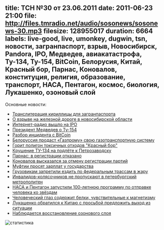 title: ТСН №30 от 23.06.2011
date: 2011-06-23 21:00
file: http://files.tmradio.net/audio/sosonews/sosonews-30.mp3
filesize: 128955017
duration: 6664
labels: live-good, live, umonkey, dugwin, tsn, новости, загранпаспорт, взрыв, Новосибирск, Pandora, IPO, Медведев, авиакатастрофа, Ту-134, Ту-154, BitCoin, Белорусия, Китай, Красный бор, Парнас, Коновалов, конституция, религия, образование, транспорт, НАСА, Пентагон, космос, биология, Лукашенко, озоновый слой
---
Основные новости:

- [Транслитерация кириллицы для загранпаспорта](http://ptah-blog.com/?p=7433)
- [О взрыве на железной дороге в новосибирской области](http://www.sledcom.ru/news/53808.html)
- [Интернет-радио вышло на IPO](http://www.kommersant.ru/doc/1661131)
- [Президент Медведев о Ту-154](http://txt.newsru.com/russia/23jun2011/medvedev_tu134.html)
- [Разбор инцидента с BitCoin](http://habrahabr.ru/blogs/pay_sistem/122341/)
- [Белоруссия продаст «Газпрому» свою газотранспортную систему](http://lenta.ru/news/2011/06/23/sell/)
- [Горит полигон токсичных отходов "Красный бор"](http://eco.rian.ru/danger/20110623/392239802.html)
- [Крушение ТУ-134 на подлёте к Петрозаводску](http://www.gazeta.ru/news/lastnews/2011/06/21/n_1891501.shtml)
- [Парнас: в регистрации отказано](http://inotv.rt.com/2011-06-23/Partii-narodnoj-svobodi-otkazali-v)
- [Коновалов высказался за отмену регистрации партий](http://www.profile.ru/items/?item=32381)
- [Муфтии просят зарплат у государства](http://www.ng.ru/regions/2011-06-20/2_muftii.html)
- [Грузовикам запретили ездить по федеральным трассам в жару](http://www.kolesa.ru/news/2011/06/14/letom_gruzovikam_zapretyat_ezdit_po_federalnym_trassam_v_zharkoe_vremya/)
- [Инвалидов-колясочников не пропускают в петербургский метрополитен](http://www.echo.msk.ru/news/785502-echo.html)
- [НАСА и Пентагон запустили 100-летнюю программу по отправке человека ко звёздам](http://www.csmonitor.com/Science/2011/0618/NASA-launches-100-year-quest-to-send-humans-to-the-stars)
- [Человеческий глаз содержит белки, чувствительные к магнетизму](http://www.bbc.co.uk/news/science-environment-13809144)
- [Лукашенко обратился к Китаю с просьбой предложить выход из ситуации](http://news.tut.by/economics/231540.html)
- [Наблюдается восстановление озонового слоя](http://science.slashdot.org/story/11/05/20/2038228/Signs-of-Ozone-Layer-Recovery-Detected)

![статистика](http://files.tmradio.net/audio/sosonews/sosonews-30.png)
